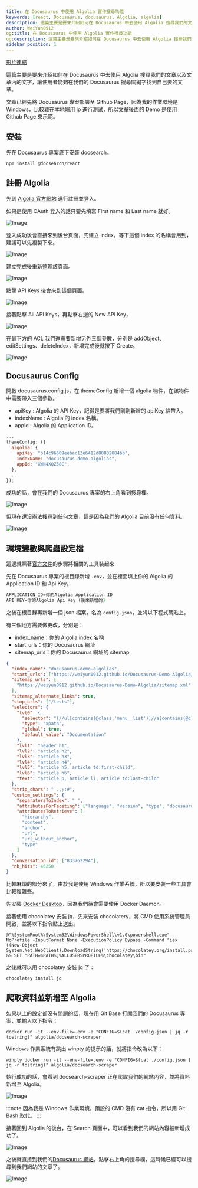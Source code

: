 ```yaml
---
title: 在 Docusaurus 中使用 Algolia 實作搜尋功能
keywords: [react, Docusaurus, docusaurus, Algolia, algolia]
description: 這篇主要是要來介紹如何在 Docusaurus 中去使用 Algolia 搜尋我們的文章以及文章內的文字，讓使用者能夠在我們的 Docusaurus 搜尋關鍵字找到自己要的文章。
author: WeiYun0912
og:title: 在 Docusaurus 中使用 Algolia 實作搜尋功能
og:description: 這篇主要是要來介紹如何在 Docusaurus 中去使用 Algolia 搜尋我們的文章以及文章內的文字，讓使用者能夠在我們的 Docusaurus 搜尋關鍵字找到自己要的文章。
sidebar_position: 1
---
```


[影片連結](https://www.youtube.com/watch?v=cykGdsbe6f0&ab_channel=WeiWei)

這篇主要是要來介紹如何在 Docusaurus 中去使用 Algolia 搜尋我們的文章以及文章內的文字，讓使用者能夠在我們的 Docusaurus 搜尋關鍵字找到自己要的文章。

文章已經先將 Docusaurus 專案部署至 Github Page，因為我的作業環境是 Windows，比較難在本地端用 ip 進行測試，所以文章後面的 Demo 是使用 Github Page 來示範。

## 安裝

先在 Docusaurus 專案底下安裝 docsearch。

```
npm install @docsearch/react
```

## 註冊 Algolia

先到 [Algolia 官方網站](https://www.algolia.com/) 進行註冊並登入。

如果是使用 OAuth 登入的話只要先填寫 First name 和 Last name 就好。

![Image](https://i.imgur.com/3r6BqKn.png)

登入成功後會直接來到後台頁面，先建立 index，等下這個 index 的名稱會用到，建議可以先複製下來。

![Image](https://i.imgur.com/qpSDbOr.png)

建立完成後重新整理該頁面。

![Image](https://i.imgur.com/MIQ8fK7.png)

點擊 API Keys 後會來到這個頁面。

![Image](https://i.imgur.com/6tmPPwi.png)

接著點擊 All API Keys，再點擊右邊的 New API Key，

![Image](https://i.imgur.com/BRgnmEy.png)

在最下方的 ACL 我們還需要新增另外三個參數，分別是 addObject、editSettings、deleteIndex，新增完成後就按下 Create。

![Image](https://i.imgur.com/9ezYwyn.png)

## Docusaurus Config

開啟 docusaurus.config.js，在 themeConfig 新增一個 algolia 物件，在該物件中需要帶入三個參數。

- apiKey : Algolia 的 API Key，記得是要將我們剛剛新增的 apiKey 給帶入。
- indexName : Algolia 的 index 名稱。
- appId : Algolia 的 Application ID。

```js title='docusaurus.config.js' showLineNumbers
...
themeConfig: ({
  algolia: {
    apiKey: "b14c96609eebac13e6412d80802884bb",
    indexName: "docusaurus-demo-algolias",
    appId: "XWN4XQZ58C",
  },
  ...
});
```

成功的話，會在我們的 Docusaurus 專案的右上角看到搜尋欄。

![Image](https://i.imgur.com/SIqnMBS.png)

但現在還沒辦法搜尋到任何文章，這是因為我們的 Algolia 目前沒有任何資料。

![Image](https://i.imgur.com/t0i7WzY.png)

## 環境變數與爬蟲設定檔

這邊就照著[官方文件](https://docsearch.algolia.com/docs/legacy/run-your-own/#integration)的步驟將相關的工具裝起來

先在 Docusaurus 專案的根目錄新增 `.env`，並在裡面填上你的 Algolia 的 Application ID 和 Api Key。

```cmd title=".env"
APPLICATION_ID=你的Algolia Application ID
API_KEY=你的Algolia Api Key (後來新增的)
```

之後在根目錄再新增一個 json 檔案，名為 `config.json`，並將以下程式碼貼上。

有三個地方需要做更改，分別是：

- index_name：你的 Algolia index 名稱
- start_urls：你的 Docusaurus 網址
- sitemap_urls：你的 Docusaurus 網址的 sitemap

```json title="config.json" showLineNumbers
{
  "index_name": "docusaurus-demo-algolias",
  "start_urls": ["https://weiyun0912.github.io/Docusaurus-Demo-Algolia/"],
  "sitemap_urls": [
    "https://weiyun0912.github.io/Docusaurus-Demo-Algolia/sitemap.xml"
  ],
  "sitemap_alternate_links": true,
  "stop_urls": ["/tests"],
  "selectors": {
    "lvl0": {
      "selector": "(//ul[contains(@class,'menu__list')]//a[contains(@class, 'menu__link menu__link--sublist menu__link--active')]/text() | //nav[contains(@class, 'navbar')]//a[contains(@class, 'navbar__link--active')]/text())[last()]",
      "type": "xpath",
      "global": true,
      "default_value": "Documentation"
    },
    "lvl1": "header h1",
    "lvl2": "article h2",
    "lvl3": "article h3",
    "lvl4": "article h4",
    "lvl5": "article h5, article td:first-child",
    "lvl6": "article h6",
    "text": "article p, article li, article td:last-child"
  },
  "strip_chars": " .,;:#",
  "custom_settings": {
    "separatorsToIndex": "_",
    "attributesForFaceting": ["language", "version", "type", "docusaurus_tag"],
    "attributesToRetrieve": [
      "hierarchy",
      "content",
      "anchor",
      "url",
      "url_without_anchor",
      "type"
    ]
  },
  "conversation_id": ["833762294"],
  "nb_hits": 46250
}
```

比較麻煩的部分來了，由於我是使用 Windows 作業系統，所以要安裝一些工具會比較複雜些。

先安裝 [Docker Desktop](https://docs.docker.com/desktop/install/windows-install/)，因為我們待會需要使用 Docker Daemon。

接著使用 chocolatey 安裝 jq，先來安裝 chocolatery，將 CMD 使用系統管理員開啟，並將以下指令貼上送出。

```
@"%SystemRoot%\System32\WindowsPowerShell\v1.0\powershell.exe" -NoProfile -InputFormat None -ExecutionPolicy Bypass -Command "iex ((New-Object System.Net.WebClient).DownloadString('https://chocolatey.org/install.ps1'))" && SET "PATH=%PATH%;%ALLUSERSPROFILE%\chocolatey\bin"
```

之後就可以用 chocolatey 安裝 jq 了：

```
chocolatey install jq
```

## 爬取資料並新增至 Algolia

如果以上的設定都沒有問題的話，現在用 Git Base 打開我們的 Docusaurus 專案，並輸入以下指令：

```
docker run -it --env-file=.env -e "CONFIG=$(cat ./config.json | jq -r tostring)" algolia/docsearch-scraper
```

Windows 作業系統有跳出 winpty 的提示的話，就將指令改為以下：

```
winpty docker run -it --env-file=.env -e "CONFIG=$(cat ./config.json | jq -r tostring)" algolia/docsearch-scraper
```

執行成功的話，會看到 docsearch-scraper 正在爬取我們的網站內容，並將資料新增至 Algolia。

![Image](https://i.imgur.com/aIAgnBt.png)

:::note
因為我是 Windows 作業環境，預設的 CMD 沒有 cat 指令，所以用 Git Bash 取代。
:::

接著回到 Algolia 的後台，在 Search 頁面中，可以看到我們的網站內容被新增成功了。

![Image](https://i.imgur.com/xY3Aznl.png)

之後就直接到我們的[Docusaurus 網站](https://weiyun0912.github.io/Docusaurus-Demo-Algolia/)，點擊右上角的搜尋欄，這時候已經可以搜尋到我們網站的文章了。

![Image](https://i.imgur.com/idx6e5a.png)
